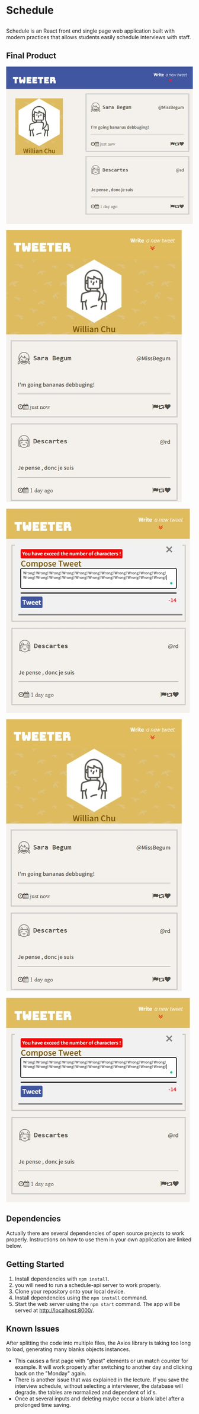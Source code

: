 # Schedule
## 

Schedule is an React front end single page web application built with modern practices that allows students easily schedule interviews with staff.

## Final Product

!["Main Page"](https://github.com/willianchu/tweeter/blob/master/docs/maincourse.jpg)

!["create"](https://github.com/willianchu/tweeter/blob/master/docs/Narrowdevice.jpg)

!["edit"](https://github.com/willianchu/tweeter/blob/master/docs/Captura%20de%20tela%202022-02-03%20221425.jpg)

!["saving"](https://github.com/willianchu/tweeter/blob/master/docs/Narrowdevice.jpg)

!["Catching Error"](https://github.com/willianchu/tweeter/blob/master/docs/Captura%20de%20tela%202022-02-03%20221425.jpg)

## Dependencies

Actually there are several dependencies of open source projects to work properly.
Instructions on how to use them in your own application are linked below.

## Getting Started

1. Install dependencies with `npm install`.
2. you will need to run a schedule-api server to work properly.
2. Clone your repository onto your local device.
3. Install dependencies using the `npm install` command.
4. Start the web server using the `npm start` command. The app will be served at <http://localhost:8000/>.

## Known Issues
After splitting the code into multiple files, the Axios library is taking too long to load, generating many blanks objects instances.
* This causes a first page with "ghost" elements or un match counter for example.
It will work properly after switching to another day and clicking back on the "Monday" again.
* There is another issue that was explained in the lecture. If you save the interview schedule, without selecting a interviewer, the database will degrade.
the tables are normalized and dependent of id's.
* Once at several inputs and deleting maybe occur a blank label after a prolonged time saving. 


